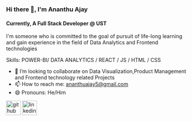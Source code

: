 ### Hi there 👋, I'm Ananthu Ajay
#### Currently, A Full Stack Developer @ UST
I'm someone who is committed to the goal of pursuit of life-long learning and gain experience in the field of Data Analytics and  Frontend technologies

Skills: POWER-BI/ DATA ANALYTICS / REACT / JS / HTML / CSS

- 👯 I’m looking to collaborate on Data Visualization,Product Management and Frontend technology related Projects 
- 📫 How to reach me: ananthuajay5@gmail.com 
- 😄 Pronouns: He/Him 


[<img src='https://cdn.jsdelivr.net/npm/simple-icons@3.0.1/icons/github.svg' alt='github' height='40'>](https://github.com/https://github.com/ananthuajay)  [<img src='https://cdn.jsdelivr.net/npm/simple-icons@3.0.1/icons/linkedin.svg' alt='linkedin' height='40'>](https://www.linkedin.com/in/https://www.linkedin.com/in/ananthu-ajay-710417155//)  


